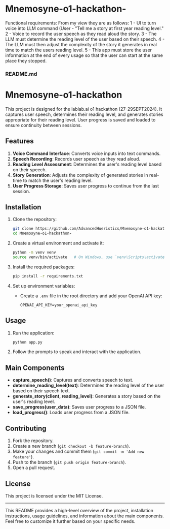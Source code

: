 # Mnemosyne-o1-hackathon-

Functional requirements: From my view they are as follows:
1 - UI to turn voice into LLM command (User - "Tell me a story at first year reading level."
2 - Voice to record the user speech as they read aloud the story.
3 - The LLM must determine the reading level of the user based on their speech.
4 - The LLM must then adjust the complexity of the story it generates in real time to match the users reading level.
5 - This app must store the user information at the end of every usage so that the user can start at the same place they stopped.

### README.md

# Mnemosyne-o1-hackathon

This project is designed for the lablab.ai o1 hackathon (27-29SEPT2024). It captures user speech, determines their reading level, and generates stories appropriate for their reading level. User progress is saved and loaded to ensure continuity between sessions.

## Features
1. **Voice Command Interface**: Converts voice inputs into text commands.
2. **Speech Recording**: Records user speech as they read aloud.
3. **Reading Level Assessment**: Determines the user's reading level based on their speech.
4. **Story Generation**: Adjusts the complexity of generated stories in real-time to match the user's reading level.
5. **User Progress Storage**: Saves user progress to continue from the last session.

## Installation

1. Clone the repository:
   ```sh
   git clone https://github.com/AdvancedHueristics/Mnemosyne-o1-hackathon-.git
   cd Mnemosyne-o1-hackathon-
   ```

2. Create a virtual environment and activate it:
   ```sh
   python -m venv venv
   source venv/bin/activate   # On Windows, use `venv\Scripts\activate`
   ```

3. Install the required packages:
   ```sh
   pip install -r requirements.txt
   ```

4. Set up environment variables:
   - Create a `.env` file in the root directory and add your OpenAI API key:
     ```
     OPENAI_API_KEY=your_openai_api_key
     ```

## Usage

1. Run the application:
   ```sh
   python app.py
   ```

2. Follow the prompts to speak and interact with the application.

## Main Components

- **capture_speech()**: Captures and converts speech to text.
- **determine_reading_level(text)**: Determines the reading level of the user based on their speech text.
- **generate_story(client, reading_level)**: Generates a story based on the user's reading level.
- **save_progress(user_data)**: Saves user progress to a JSON file.
- **load_progress()**: Loads user progress from a JSON file.

## Contributing

1. Fork the repository.
2. Create a new branch (`git checkout -b feature-branch`).
3. Make your changes and commit them (`git commit -m 'Add new feature'`).
4. Push to the branch (`git push origin feature-branch`).
5. Open a pull request.

## License

This project is licensed under the MIT License.

---

This README provides a high-level overview of the project, installation instructions, usage guidelines, and information about the main components. Feel free to customize it further based on your specific needs.
